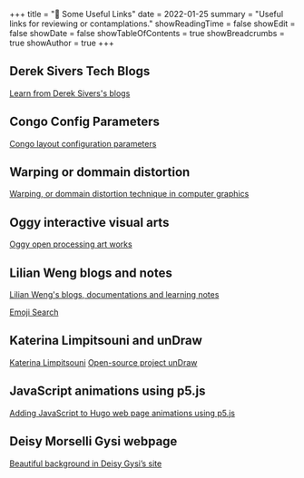 +++
title = "📎 Some Useful Links"
date = 2022-01-25
summary = "Useful links for reviewing or contamplations."
showReadingTime = false
showEdit = false
showDate = false
showTableOfContents =  true
showBreadcrumbs = true
showAuthor = true
+++

## Derek Sivers Tech Blogs 
[Learn from Derek Sivers's blogs](https://sive.rs/tech)

## Congo Config Parameters
[Congo layout configuration parameters](https://jpanther.github.io/congo/docs/configuration/)

## Warping or dommain distortion 

[Warping, or dommain distortion technique in computer graphics](https://iquilezles.org/articles/warp/)

## Oggy interactive visual arts
[Oggy open processing art works](https://openprocessing.org/user/32527?view=sketches&o=48)

## Lilian Weng blogs and notes
[Lilian Weng's blogs, documentations and learning notes](https://lilianweng.github.io/)

[Emoji Search](https://www.emojisearch.app/)

## Katerina Limpitsouni and unDraw
[Katerina Limpitsouni](https://ninalimpi.com/) 
[Open-source project unDraw](https://undraw.co/)


## JavaScript animations using p5.js 
[Adding JavaScript to Hugo web page animations using p5.js](https://aimundo.rbind.io/blog/2021-07-25-testing-javascript-visualizations/)

## Deisy Morselli Gysi webpage
[Beautiful background in Deisy Gysi’s site](https://deisygysi.github.io/)

##   

<!--[Resume updated on 2023 Sep](https://libolin.notion.site/Bolin-Li-977016c19b23455e9ab64c877f9a2bb1?pvs=4)-->
